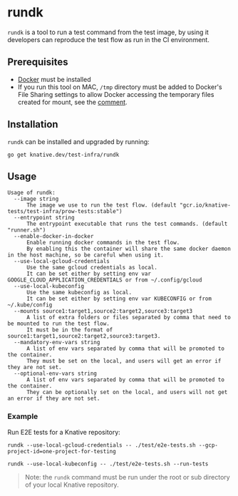 # rundk

`rundk` is a tool to run a test command from the test image, by using it
developers can reproduce the test flow as run in the CI environment.

## Prerequisites

- [Docker](https://docs.docker.com/get-docker/) must be installed
- If you run this tool on MAC, `/tmp` directory must be added to Docker's File
  Sharing settings to allow Docker accessing the temporary files created for
  mount, see the
  [comment](https://github.com/docker/docker.github.io/issues/4709#issuecomment-639596451).

## Installation

`rundk` can be installed and upgraded by running:

```shell
go get knative.dev/test-infra/rundk
```

## Usage

```shell
Usage of rundk:
  --image string
      The image we use to run the test flow. (default "gcr.io/knative-tests/test-infra/prow-tests:stable")
  --entrypoint string
      The entrypoint executable that runs the test commands. (default "runner.sh")
  --enable-docker-in-docker
      Enable running docker commands in the test flow.
      By enabling this the container will share the same docker daemon in the host machine, so be careful when using it.
  --use-local-gcloud-credentials
      Use the same gcloud credentials as local.
      It can be set either by setting env var GOOGLE_CLOUD_APPLICATION_CREDENTIALS or from ~/.config/gcloud
  --use-local-kubeconfig
      Use the same kubeconfig as local.
      It can be set either by setting env var KUBECONFIG or from ~/.kube/config
  --mounts source1:target1,source2:target2,source3:target3
      A list of extra folders or files separated by comma that need to be mounted to run the test flow.
      It must be in the format of source1:target1,source2:target2,source3:target3.
  --mandatory-env-vars string
      A list of env vars separated by comma that will be promoted to the container.
      They must be set on the local, and users will get an error if they are not set.
  --optional-env-vars string
      A list of env vars separated by comma that will be promoted to the container.
      They can be optionally set on the local, and users will not get an error if they are not set.
```

### Example

Run E2E tests for a Knative repository:

```shell
rundk --use-local-gcloud-credentials -- ./test/e2e-tests.sh --gcp-project-id=one-project-for-testing
```

```shell
rundk --use-local-kubeconfig -- ./test/e2e-tests.sh --run-tests
```

> Note: the `rundk` command must be run under the root or sub directory of your
> local Knative repository.
